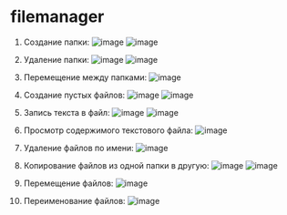 # filemanager
1. Создание папки:
![image](https://user-images.githubusercontent.com/90459151/138699570-caf5d9c9-0b4c-4899-a0dc-f1267a26214c.png)
![image](https://user-images.githubusercontent.com/90459151/138699797-15ede61e-1837-402c-9d07-e0de2028e91f.png)

2. Удаление папки:
![image](https://user-images.githubusercontent.com/90459151/138699872-45fdba62-d8a0-49f5-a2e4-4b68d7205093.png)
![image](https://user-images.githubusercontent.com/90459151/138699905-9f3edd14-c5f2-4adc-819a-a8402335d734.png)

3. Перемещение между папками:
![image](https://user-images.githubusercontent.com/90459151/138700129-1ceb4705-ee57-4c9e-8f2d-59d4729c33bd.png)

4. Создание пустых файлов:
![image](https://user-images.githubusercontent.com/90459151/138700430-d2824a78-cba8-4c70-bb48-3fb7b2a671f1.png)
![image](https://user-images.githubusercontent.com/90459151/138700465-bd32da26-0f1f-4b43-b4fd-0018c1a7c735.png)

5. Запись текста в файл:
![image](https://user-images.githubusercontent.com/90459151/138701457-407b20fb-25ac-4feb-93f6-a7e08a6ab02c.png)
![image](https://user-images.githubusercontent.com/90459151/138701479-159a9847-210f-4d8d-95ab-c0038a4a81d7.png)

6. Просмотр содержимого текстового файла:
![image](https://user-images.githubusercontent.com/90459151/138701646-2ec55ab2-63d6-4f00-b15e-3b8d37a0bec9.png)

7. Удаление файлов по имени:
![image](https://user-images.githubusercontent.com/90459151/138701806-8ae82de0-499e-4c3e-aa6b-a1a80fb0952e.png)

8. Копирование файлов из одной папки в другую:
![image](https://user-images.githubusercontent.com/90459151/138702485-f90676c5-d143-46ff-815b-da843b54fbbd.png)
![image](https://user-images.githubusercontent.com/90459151/138702513-04ee1263-5ab8-4953-b68d-c7aee59d5ba6.png)

9. Перемещение файлов:
![image](https://user-images.githubusercontent.com/90459151/138703009-e22a178e-3375-453d-b29f-c77f3701b8ae.png)

10. Переименование файлов:
![image](https://user-images.githubusercontent.com/90459151/138703310-7c9ec2d8-e82f-4b94-9282-4155f626c23b.png)



